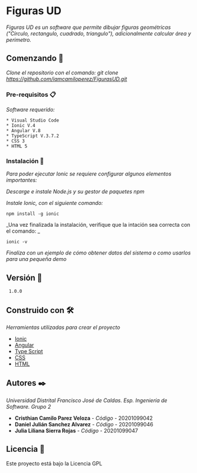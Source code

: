 # Figuras UD

_Figuras UD es un software que permite dibujar figuras geométricas ("Círculo, rectangulo, cuadrado, triangulo"), adicionalmente calcular área y perimetro._

## Comenzando 🚀

_Clone el repositorio con el comando: git clone https://github.com/iamcamiloperez/FigurasUD.git_


### Pre-requisitos 📋

_Software requerido:_

```
* Visual Studio Code
* Ionic V.4
* Angular V.8
* TypeScript V.3.7.2
* CSS 3
* HTML 5
```

### Instalación 🔧

_Para poder ejecutar Ionic se requiere configurar algunos elementos importantes:_

_Descarge e instale Node.js y su gestor de paquetes npm_

_Instale Ionic, con el siguiente comando:_

```
npm install -g ionic
```

_Una vez finalizada la instalación, verifique que la intación sea correcta con el comando: _

```
ionic -v
```

_Finaliza con un ejemplo de cómo obtener datos del sistema o como usarlos para una pequeña demo_

## Versión 📌

```
 1.0.0
```

## Construido con 🛠️

_Herramientas utilizadas para crear el proyecto_

* [Ionic](https://ionicframework.com/docs/v4) 
* [Angular](https://v8.angular.io/docs) 
* [Type Script](https://www.typescriptlang.org/docs/handbook/release-notes/typescript-3-7.html) 
* [CSS](https://www.w3schools.com/css/) 
* [HTML](https://www.w3schools.com/html/default.asp)


## Autores ✒️
_Universidad Distrital Francisco José de Caldas._
_Esp. Ingeniería de Software._
_Grupo 2_

* **Cristhian Camilo Parez Veloza** - *Código* - 20201099042
* **Daniel Julián Sanchez Alvarez** - *Código* - 20201099046
* **Julia Liliana Sierra Rojas** - *Código* - 20201099047


## Licencia 📄

Este proyecto está bajo la Licencia GPL 


